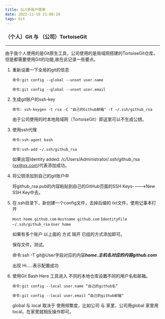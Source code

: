 ```yaml
---
title: Git多账户使用
date: 2022-11-16 21:00:19
tags: Git
---
```


### （个人）Git 与 （公司）TortoiseGit

------

​		由于我个人使用的是Git原生工具，公司使用的是局域网搭建的TortoiseGit仓库，但是都需要使用Git的功能,故在此记录一些要点。

1. 重新设置一下全局的git的信息

   `命令:git config --global --unset user.name`

   `命令:git config --global --unset user.email`

2. 生成git账户的ssh-key

   `命令: ssh-keygen -t rsa -C "自己的Github邮箱" -f ~/.ssh/github_rsa`

   由于公司使用的时本地局域网（TortoiseGit）即这里可以不生成公钥。

3. 使用ssh代理

   `命令:ssh-agent bash`

   `命令:ssh-add ~/.ssh/github_rsa`

   如果出现Identity added: /c/Users/Administrator/.ssh/github_rsa (xx@xx.com)代表添加成功。

4. 将公钥添加到自己的git账户中

   将github_rsa.pub的内容粘贴到自己的GitHub页面的SSH  Keys---->New SSH Key中去。

5. 在.ssh目录下，新创建一个config文件，去掉后缀的 txt文件，使用记事本打开

   `Host home.github.com`
   `Hostname github.com`
   `IdentityFile ~/.ssh/github_rsa`
   `User home`

   如果有多个账户 以上面的 方式 隔开 已组的方式添加即可。

   保存文件，测试。

   命令:ssh -T git@User字段对应的内容***home.***主机名对应的内容***github.com***

   出现 Hi.....表示配置成功

6. 使用Git Bash Here 工具进入 不同的本地仓库设置不同的用户名和邮箱。

   `命令:git config --local user.name “自己的github名”`

   `命令:git config --local user.email ”自己的github邮箱“`

   global 与 local 取决于 使用频繁度，比如公司 与 家里，公司用global 家里用 local，在家里就相反操作即可。





